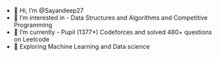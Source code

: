 - 👋 Hi, I’m @Sayandeep27
- 👀 I’m interested in - Data Structures and Algorithms and Competitive Programming
- 💞️ I’m  currently - Pupil (1377*) Codeforces and solved 480+ questions on Leetcode
- 🌱 Exploring Machine Learning and Data science


<!---
Sayandeep27/Sayandeep27 is a ✨ special ✨ repository because its `README.md` (this file) appears on your GitHub profile.
You can click the Preview link to take a look at your changes.
--->
